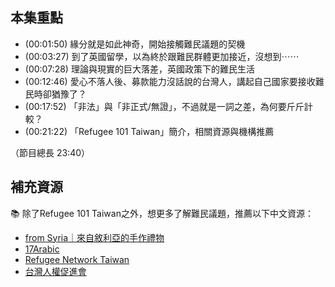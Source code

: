 ---
---


## 本集重點

* (00:01:50) 緣分就是如此神奇，開始接觸難民議題的契機
* (00:03:27) 到了英國留學，以為終於跟難民群體更加接近，沒想到⋯⋯
* (00:07:28) 理論與現實的巨大落差，英國政策下的難民生活
* (00:12:46) 愛心不落人後、募款能力沒話說的台灣人，講起自己國家要接收難民時卻猶豫了？
* (00:17:52) 「非法」與「非正式/無證」，不過就是一詞之差，為何要斤斤計較？
* (00:21:22) 「Refugee 101 Taiwan」簡介，相關資源與機構推薦

（節目總長 23:40）

## 補充資源

📚 除了Refugee 101 Taiwan之外，想更多了解難民議題，推薦以下中文資源：

* [from Syria｜來自敘利亞的手作禮物](https://fromsyriatw.com)
* [17Arabic](https://www.17arabic.net)
* [Refugee Network Taiwan](https://refugeenetworktw.wordpress.com)
* [台灣人權促進會](https://tahr.org.tw)
